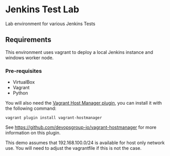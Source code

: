 # Jenkins Test Lab
Lab environment for various Jenkins Tests

## Requirements

This environment uses vagrant to deploy a local Jenkins instance and windows worker node.

### Pre-requisites

* VirtualBox
* Vagrant
* Python

You will also need the [Vagrant Host Manager plugin](https://github.com/devopsgroup-io/vagrant-hostmanager), you can install it with the following command:

```
vagrant plugin install vagrant-hostmanager
```

See <https://github.com/devopsgroup-io/vagrant-hostmanager> for more information on this plugin.

This demo assumes that 192.168.100.0/24 is available for host only network use.  You will need to adjust the vagrantfile if this is not the case.